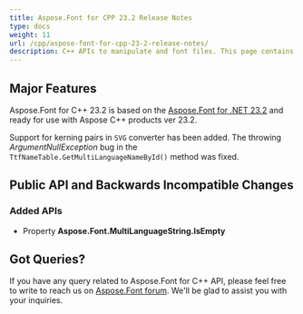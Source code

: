 ```yaml
---
title: Aspose.Font for CPP 23.2 Release Notes
type: docs
weight: 11
url: /cpp/aspose-font-for-cpp-23-2-release-notes/
description: C++ APIs to manipulate and font files. This page contains new Aspose.Font for C++ features, enhancement, and bug fixes in 2023, version 23.2.
---
```


## Major Features

Aspose.Font for C++ 23.2  is based on the [Aspose.Font for .NET 23.2](/font/net/aspose-font-for-net-23-2-release-notes/) and ready for use with Aspose C++ products ver 23.2.

Support for kerning pairs in `SVG` converter has been added.
The throwing *ArgumentNullException* bug in the `TtfNameTable.GetMultiLanguageNameById()` method was fixed.


## Public API and Backwards Incompatible Changes

### Added APIs
* Property **Aspose.Font.MultiLanguageString.IsEmpty**

## Got Queries?
If you have any query related to Aspose.Font for C++ API, please feel free to write to reach us on [Aspose.Font forum](https://forum.aspose.com/c/font/). We'll be glad to assist you with your inquiries.
